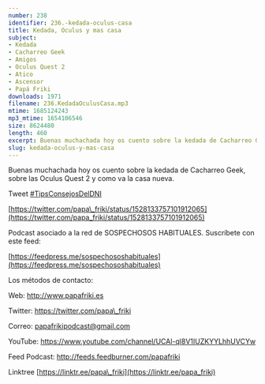 ```yaml
---
number: 238
identifier: 236.-kedada-oculus-casa
title: Kedada, Oculus y mas casa
subject:
- Kedada
- Cacharreo Geek
- Amigos
- Oculus Quest 2
- Atico
- Ascensor
- Papá Friki
downloads: 1971
filename: 236.KedadaOculusCasa.mp3
mtime: 1685124243
mp3_mtime: 1654106546
size: 8624480
length: 460
excerpt: Buenas muchachada hoy os cuento sobre la kedada de Cacharreo Geek, sobre las Oculus Ques 2 y como va la casa nueva
slug: kedada-oculus-y-mas-casa
---
```

Buenas muchachada hoy os cuento sobre la kedada de Cacharreo Geek, sobre las Oculus Quest 2 y como va la casa nueva.

Tweet [#TipsConsejosDelDNI](https://twitter.com/hashtag/TipsConsejosDelDNI?src=hashtag_click)

[https://twitter.com/papa\_friki/status/1528133757101912065](https://twitter.com/papa_friki/status/1528133757101912065)

Podcast asociado a la red de SOSPECHOSOS HABITUALES. Suscríbete con este feed:

[https://feedpress.me/sospechososhabituales](https://feedpress.me/sospechososhabituales)

Los métodos de contacto:

Web: http://www.papafriki.es

Twitter: https://twitter.com/papa\_friki

Correo: papafrikipodcast@gmail.com

YouTube: https://www.youtube.com/channel/UCAl-ql8V1IUZKYYLhhUVCYw

Feed Podcast: http://feeds.feedburner.com/papafriki

Linktree [https://linktr.ee/papa\_friki](https://linktr.ee/papa_friki)